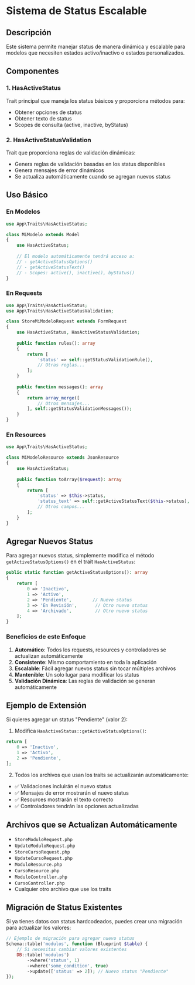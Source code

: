 # Sistema de Status Escalable

## Descripción

Este sistema permite manejar status de manera dinámica y escalable para modelos que necesiten estados activo/inactivo o estados personalizados.

## Componentes

### 1. HasActiveStatus
Trait principal que maneja los status básicos y proporciona métodos para:
- Obtener opciones de status
- Obtener texto de status
- Scopes de consulta (active, inactive, byStatus)

### 2. HasActiveStatusValidation
Trait que proporciona reglas de validación dinámicas:
- Genera reglas de validación basadas en los status disponibles
- Genera mensajes de error dinámicos
- Se actualiza automáticamente cuando se agregan nuevos status

## Uso Básico

### En Modelos
```php
use App\Traits\HasActiveStatus;

class MiModelo extends Model
{
    use HasActiveStatus;
    
    // El modelo automáticamente tendrá acceso a:
    // - getActiveStatusOptions()
    // - getActiveStatusText()
    // - Scopes: active(), inactive(), byStatus()
}
```

### En Requests
```php
use App\Traits\HasActiveStatus;
use App\Traits\HasActiveStatusValidation;

class StoreMiModeloRequest extends FormRequest
{
    use HasActiveStatus, HasActiveStatusValidation;
    
    public function rules(): array
    {
        return [
            'status' => self::getStatusValidationRule(),
            // Otras reglas...
        ];
    }
    
    public function messages(): array
    {
        return array_merge([
            // Otros mensajes...
        ], self::getStatusValidationMessages());
    }
}
```

### En Resources
```php
use App\Traits\HasActiveStatus;

class MiModeloResource extends JsonResource
{
    use HasActiveStatus;
    
    public function toArray($request): array
    {
        return [
            'status' => $this->status,
            'status_text' => self::getActiveStatusText($this->status),
            // Otros campos...
        ];
    }
}
```

## Agregar Nuevos Status

Para agregar nuevos status, simplemente modifica el método `getActiveStatusOptions()` en el trait `HasActiveStatus`:

```php
public static function getActiveStatusOptions(): array
{
    return [
        0 => 'Inactivo',
        1 => 'Activo',
        2 => 'Pendiente',        // Nuevo status
        3 => 'En Revisión',       // Otro nuevo status
        4 => 'Archivado',         // Otro nuevo status
    ];
}
```

### Beneficios de este Enfoque

1. **Automático**: Todos los requests, resources y controladores se actualizan automáticamente
2. **Consistente**: Mismo comportamiento en toda la aplicación
3. **Escalable**: Fácil agregar nuevos status sin tocar múltiples archivos
4. **Mantenible**: Un solo lugar para modificar los status
5. **Validación Dinámica**: Las reglas de validación se generan automáticamente

## Ejemplo de Extensión

Si quieres agregar un status "Pendiente" (valor 2):

1. Modifica `HasActiveStatus::getActiveStatusOptions()`:
```php
return [
    0 => 'Inactivo',
    1 => 'Activo',
    2 => 'Pendiente',
];
```

2. Todos los archivos que usan los traits se actualizarán automáticamente:
- ✅ Validaciones incluirán el nuevo status
- ✅ Mensajes de error mostrarán el nuevo status
- ✅ Resources mostrarán el texto correcto
- ✅ Controladores tendrán las opciones actualizadas

## Archivos que se Actualizan Automáticamente

- `StoreModuloRequest.php`
- `UpdateModuloRequest.php`
- `StoreCursoRequest.php`
- `UpdateCursoRequest.php`
- `ModuloResource.php`
- `CursoResource.php`
- `ModuloController.php`
- `CursoController.php`
- Cualquier otro archivo que use los traits

## Migración de Status Existentes

Si ya tienes datos con status hardcodeados, puedes crear una migración para actualizar los valores:

```php
// Ejemplo de migración para agregar nuevo status
Schema::table('modulos', function (Blueprint $table) {
    // Si necesitas cambiar valores existentes
    DB::table('modulos')
        ->where('status', 1)
        ->where('some_condition', true)
        ->update(['status' => 2]); // Nuevo status "Pendiente"
});
```
